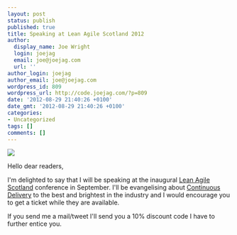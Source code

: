 ```yaml
---
layout: post
status: publish
published: true
title: Speaking at Lean Agile Scotland 2012
author:
  display_name: Joe Wright
  login: joejag
  email: joe@joejag.com
  url: ''
author_login: joejag
author_email: joe@joejag.com
wordpress_id: 809
wordpress_url: http://code.joejag.com/?p=809
date: '2012-08-29 21:40:26 +0100'
date_gmt: '2012-08-29 21:40:26 +0100'
categories:
- Uncategorized
tags: []
comments: []
---
```

<p><a href="http:&#47;&#47;www.leanagilescotland.com&#47;" target="_blank"><img src="http:&#47;&#47;goo.gl&#47;CIqJb"></a></p>
<p>Hello dear readers,</p>
<p>I'm delighted to say that I will be speaking at the inaugural <a href="http:&#47;&#47;www.leanagilescotland.com&#47;">Lean Agile Scotland</a> conference in September. I'll be evangelising about <a href="http:&#47;&#47;en.wikipedia.org&#47;wiki&#47;Continuous_delivery">Continuous Delivery</a> to the best and brightest in the industry and I would encourage you to get a ticket while they are available.</p>
<p>If you send me a mail&#47;tweet I'll send you a 10% discount code I have to further entice you.</p>
